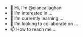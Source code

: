 - 👋 Hi, I’m @ciancallaghan
- 👀 I’m interested in ...
- 🌱 I’m currently learning ...
- 💞️ I’m looking to collaborate on ...
- 📫 How to reach me ...

<!---
ciancallaghan/ciancallaghan is a ✨ special ✨ repository because its `README.md` (this file) appears on your GitHub profile.
You can click the Preview link to take a look at your changes.
--->
